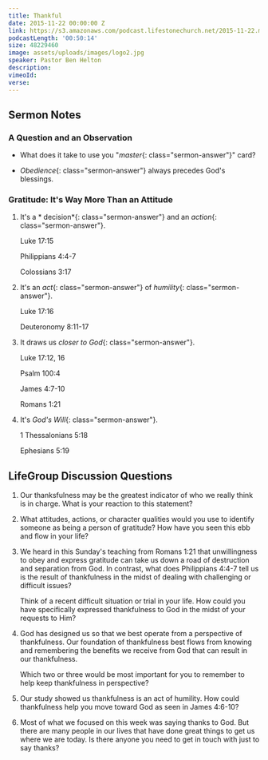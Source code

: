 ```yaml
---
title: Thankful
date: 2015-11-22 00:00:00 Z
link: https://s3.amazonaws.com/podcast.lifestonechurch.net/2015-11-22.mp3
podcastLength: '00:50:14'
size: 48229460
image: assets/uploads/images/logo2.jpg
speaker: Pastor Ben Helton
description: 
vimeoId: 
verse: 
---
```


## Sermon Notes

### A Question and an Observation

- What does it take to use you "*master*{: class="sermon-answer"}" card?

- *Obedience*{: class="sermon-answer"} always precedes God's blessings.

### Gratitude: It's Way More Than an Attitude

1. It's a * decision*{: class="sermon-answer"} and an *action*{: class="sermon-answer"}.

    Luke 17:15

    Philippians 4:4-7

    Colossians 3:17

1. It's an *act*{: class="sermon-answer"} of *humility*{: class="sermon-answer"}.

   Luke 17:16

   Deuteronomy 8:11-17

1. It draws us *closer to God*{: class="sermon-answer"}.

   Luke 17:12, 16

   Psalm 100:4

   James 4:7-10

   Romans 1:21

1. It's *God's Will*{: class="sermon-answer"}.

   1 Thessalonians 5:18

   Ephesians 5:19

## LifeGroup Discussion Questions

1. Our thanksfulness may be the greatest indicator of who we really think is in charge. What is your reaction to this statement?

2. What attitudes, actions, or character qualities would you use to identify someone as being a person of gratitude? How have you seen this ebb and flow in your life?

3. We heard in this Sunday's teaching from Romans 1:21 that unwillingness to obey and express gratitude can take us down a road of destruction and separation from God. In contrast, what does Philippians 4:4-7 tell us is the result of thankfulness in the midst of dealing with challenging or difficult issues?

   Think of a recent difficult situation or trial in your life. How could you have specifically expressed thankfulness to God in the midst of your requests to Him?

4. God has designed us so that we best operate from a perspective of thankfulness. Our foundation of thankfulness best flows from knowing and remembering the benefits we receive from God that can result in our thankfulness.

   Which two or three would be most important for you to remember to help keep thankfulness in perspective?

5. Our study showed us thankfulness is an act of humility. How could thankfulness help you move toward God as seen in James 4:6-10?

6. Most of what we focused on this week was saying thanks to God. But there are many people in our lives that have done great things to get us where we are today. Is there anyone you need to get in touch with just to say thanks?
